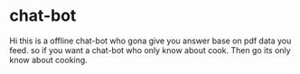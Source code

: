 # chat-bot
Hi this is a offline chat-bot who gona give you answer base on pdf data you feed. so if you want a  chat-bot who only know about cook. Then go its only know about cooking.
